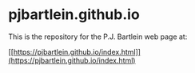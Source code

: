# pjbartlein.github.io
This is the repository for the P.J. Bartlein web page at:

[[https://pjbartlein.github.io/index.html]](https://pjbartlein.github.io/index.html)
